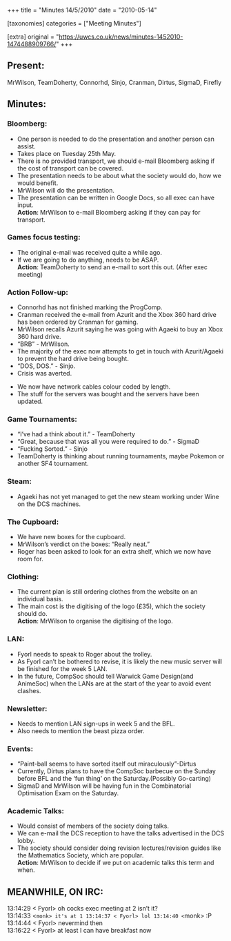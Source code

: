 +++
title = "Minutes 14/5/2010"
date = "2010-05-14"

[taxonomies]
categories = ["Meeting Minutes"]

[extra]
original = "https://uwcs.co.uk/news/minutes-1452010-1474488909766/"
+++

## Present:

MrWilson, TeamDoherty, Connorhd, Sinjo, Cranman, Dirtus, SigmaD, Firefly

## Minutes:

### Bloomberg:

  - One person is needed to do the presentation and another person can assist.
  - Takes place on Tuesday 25th May.
  - There is no provided transport, we should e-mail Bloomberg asking if the cost of transport can be covered.
  - The presentation needs to be about what the society would do, how we would benefit.
  - MrWilson will do the presentation.
  - The presentation can be written in Google Docs, so all exec can have input.  
    **Action**: MrWilson to e-mail Bloomberg asking if they can pay for transport.

### Games focus testing:

  - The original e-mail was received quite a while ago.
  - If we are going to do anything, needs to be ASAP.  
    **Action**: TeamDoherty to send an e-mail to sort this out. (After exec meeting)

### Action Follow-up:

  - Connorhd has not finished marking the ProgComp.
  - Cranman received the e-mail from Azurit and the Xbox 360 hard drive has been ordered by Cranman for gaming.
  - MrWilson recalls Azurit saying he was going with Agaeki to buy an Xbox 360 hard drive.
  - “BRB” - MrWilson.
  - The majority of the exec now attempts to get in touch with Azurit/Agaeki to prevent the hard drive being bought.
  - “DOS, DOS.” - Sinjo.
  - Crisis was averted.

<!-- end list -->

  - We now have network cables colour coded by length.
  - The stuff for the servers was bought and the servers have been updated.

### Game Tournaments:

  - “I’ve had a think about it.” - TeamDoherty
  - “Great, because that was all you were required to do.” - SigmaD
  - “Fucking Sorted.” - Sinjo
  - TeamDoherty is thinking about running tournaments, maybe Pokemon or another SF4 tournament.

### Steam:

  - Agaeki has not yet managed to get the new steam working under Wine on the DCS machines.

### The Cupboard:

  - We have new boxes for the cupboard.
  - MrWilson’s verdict on the boxes: “Really neat.”
  - Roger has been asked to look for an extra shelf, which we now have room for.

### Clothing:

  - The current plan is still ordering clothes from the website on an individual basis.
  - The main cost is the digitising of the logo (£35), which the society should do.  
    **Action**: MrWilson to organise the digitising of the logo.

### LAN:

  - Fyorl needs to speak to Roger about the trolley.
  - As Fyorl can’t be bothered to revise, it is likely the new music server will be finished for the week 5 LAN.
  - In the future, CompSoc should tell Warwick Game Design(and AnimeSoc) when the LANs are at the start of the year to avoid event clashes.

### Newsletter:

  - Needs to mention LAN sign-ups in week 5 and the BFL.
  - Also needs to mention the beast pizza order.

### Events:

  - “Paint-ball seems to have sorted itself out miraculously”-Dirtus
  - Currently, Dirtus plans to have the CompSoc barbecue on the Sunday before BFL and the ‘fun thing’ on the Saturday.(Possibly Go-carting)
  - SigmaD and MrWilson will be having fun in the Combinatorial Optimisation Exam on the Saturday.

### Academic Talks:

  - Would consist of members of the society doing talks.
  - We can e-mail the DCS reception to have the talks advertised in the DCS lobby.
  - The society should consider doing revision lectures/revision guides like the Mathematics Society, which are popular.  
    **Action**: MrWilson to decide if we put on academic talks this term and when.

## MEANWHILE, ON IRC:

13:14:29 \< Fyorl\> oh cocks exec meeting at 2 isn’t it?  
13:14:33 \<`monk> it's at 1
13:14:37 < Fyorl> lol
13:14:40 <`monk\> :P  
13:14:44 \< Fyorl\> nevermind then  
13:16:22 \< Fyorl\> at least I can have breakfast now
